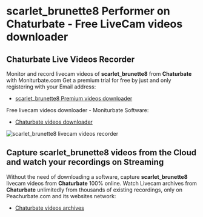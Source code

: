 # scarlet_brunette8 Performer on Chaturbate - Free LiveCam videos downloader

## Chaturbate Live Videos Recorder

Monitor and record livecam videos of **scarlet_brunette8** from **Chaturbate** with Moniturbate.com
Get a premium trial for free by just and only registering with your Email address:
* [scarlet_brunette8 Premium videos downloader](https://moniturbate.com/request-demo-licence-key.html)

Free livecam videos downloader - Moniturbate Software:
* [Chaturbate videos downloader](https://moniturbate.com/moniturbate-download-software.html)

![scarlet_brunette8 livecam videos recorder](https://peachurnet.com/templates/moniturbate-software.png)


## Capture scarlet_brunette8 videos from the Cloud and watch your recordings on Streaming

Without the need of downloading a software, capture **scarlet_brunette8** livecam videos from **Chaturbate** 100% online.
Watch Livecam archives from **Chaturbate** unlimitedly from thousands of existing recordings, only on Peachurbate.com and its websites network:
* [Chaturbate videos archives](https://peachurnet.com/)